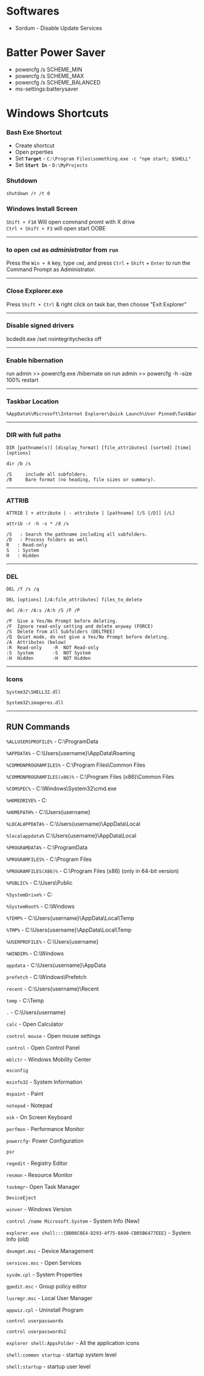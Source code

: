 # Softwares
* Sordum - Disable Update Services

# Batter Power Saver
* powercfg /s SCHEME_MIN
* powercfg /s SCHEME_MAX
* powercfg /s SCHEME_BALANCED
* ms-settings:batterysaver

# Windows Shortcuts

### Bash Exe Shortcut
* Create shortcut
* Open prperties
* Set **`Target`** - `C:\Program Files\something.exe -c "npm start; $SHELL"`
* Set **`Start In`** - `D:\MyProjects`

### Shutdown
`shutdown /r /t 0`

### Windows Install Screen
`Shift + F10` Will open command promt with X drive  
`Ctrl + Shift + F3` will open start OOBE

---

### to open `cmd` as *administrator* from `run`
Press the `Win + R` key, type `cmd`, and press `Ctrl` + `Shift` + `Enter` to run the Command Prompt as Administrator.

---

### Close Explorer.exe
Press `Shift + Ctrl` & right click on task bar, then choose "Exit Explorer"

---
### Disable signed drivers
bcdedit.exe /set nointegritychecks off

---
### Enable hibernation
run admin >> powercfg.exe /hibernate on
run admin >> powercfg -h -size 100%
restart

---
### Taskbar Location
`%AppData%\Microsoft\Internet Explorer\Quick Launch\User Pinned\TaskBar`

---
### DIR with full paths
```
DIR [pathname(s)] [display_format] [file_attributes] [sorted] [time] [options]

dir /b /s

/S     include all subfolders.
/B     Bare format (no heading, file sizes or summary).
```
---
### ATTRIB
```
ATTRIB [ + attribute | - attribute ] [pathname] [/S [/D]] [/L]

attrib -r -h -s * /d /s

/S   : Search the pathname including all subfolders.
/D   : Process folders as well
R   : Read-only
S   : System
H   : Hidden
```
---
### DEL

`DEL /f /s /q`  

```
DEL [options] [/A:file_attributes] files_to_delete

del /A:r /A:s /A:h /S /F /P

/P  Give a Yes/No Prompt before deleting. 
/F  Ignore read-only setting and delete anyway (FORCE) 
/S  Delete from all Subfolders (DELTREE)
/Q  Quiet mode, do not give a Yes/No Prompt before deleting.
/A  Attributes (below)
:R  Read-only    -R  NOT Read-only
:S  System       -S  NOT System
:H  Hidden       -H  NOT Hidden
```

---
### Icons
`System32\SHELL32.dll`

`System32\imageres.dll`

---
## RUN Commands

`%ALLUSERSPROFILE%` - C:\ProgramData

`%APPDATA%` - C:\Users\{username}\AppData\Roaming

`%COMMONPROGRAMFILES%` - C:\Program Files\Common Files

`%COMMONPROGRAMFILES(x86)%` - C:\Program Files (x86)\Common Files

`%COMSPEC%` - C:\Windows\System32\cmd.exe

`%HOMEDRIVE%` - C:

`%HOMEPATH%` - C:\Users\{username}

`%LOCALAPPDATA%` - C:\Users\{username}\AppData\Local

`%localappdata%` C:\Users{username}\AppData\Local

`%PROGRAMDATA%` - C:\ProgramData

`%PROGRAMFILES%` - C:\Program Files

`%PROGRAMFILES(X86)%` - C:\Program Files (x86) (only in 64-bit version)

`%PUBLIC%` - C:\Users\Public

`%SystemDrive%` - C:

`%SystemRoot%` - C:\Windows

`%TEMP%` - C:\Users\{username}\AppData\Local\Temp

`%TMP%` - C:\Users\{username}\AppData\Local\Temp

`%USERPROFILE%` - C:\Users\{username}

`%WINDIR%` - C:\Windows

`appdata` - C:\Users{username}\AppData

`prefetch` - C:\Windows\Prefetch

`recent` - C:\Users\{username}\Recent

`temp` - C:\Temp

`.` - C:\Users\{username}

`calc` - Open Calculator

`control mouse` - Open mouse settings

`control` - Open Control Panel

`mblctr` - Windows Mobility Center

`msconfig`

`msinfo32` - System Information

`mspaint` - Paint

`notepad` - Notepad

`osk` - On Screen Keyboard

`perfmon` - Performance Monitor

`powercfg`- Power Configuration

`psr`

`regedit` - Registry Editor

`resmon` - Resource Monitor

`taskmgr`- Open Task Manager

`DeviceEject`

`winver` - Windows Version

`control /name Microsoft.System` - System Info (New)

`explorer.exe shell:::{BB06C0E4-D293-4f75-8A90-CB05B6477EEE}` - System Info (old)

`devmgmt.msc` - Device Management

`services.msc` - Open Services

`sysdm.cpl` - System Properties

`gpedit.msc` - Group policy editor

`lusrmgr.msc` - Local User Manager

`appwiz.cpl` - Uninstall Program

`control userpasswords`

`control userpasswords2`

`explorer shell:AppsFolder` - All the application icons

`shell:common startup` - startup system level

`shell:startup` - startup user level
